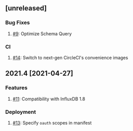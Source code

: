 ## [unreleased]

### Bug Fixes
1. [#9](https://github.com/influxdata/influxdb-gds-connector/pull/9): Optimize Schema Query

### CI
1. [#14](https://github.com/influxdata/influxdb-gds-connector/pull/14): Switch to next-gen CircleCI's convenience images

## 2021.4 [2021-04-27]

### Features
1. [#11](https://github.com/influxdata/influxdb-gds-connector/pull/11): Compatibility with InfluxDB 1.8
   
### Deployment
1. [#13](https://github.com/influxdata/influxdb-gds-connector/pull/13): Specify `oauth` scopes in manifest
